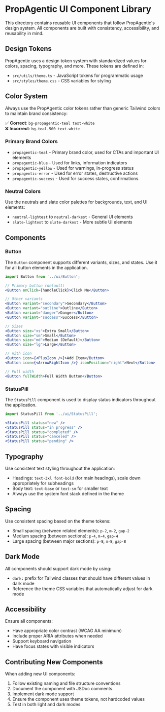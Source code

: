 # PropAgentic UI Component Library

This directory contains reusable UI components that follow PropAgentic's design system. All components are built with consistency, accessibility, and reusability in mind.

## Design Tokens

PropAgentic uses a design token system with standardized values for colors, spacing, typography, and more. These tokens are defined in:

- `src/utils/theme.ts` - JavaScript tokens for programmatic usage
- `src/styles/theme.css` - CSS variables for styling

## Color System

Always use the PropAgentic color tokens rather than generic Tailwind colors to maintain brand consistency:

✅ **Correct**: `bg-propagentic-teal text-white`  
❌ **Incorrect**: `bg-teal-500 text-white`

### Primary Brand Colors

- `propagentic-teal` - Primary brand color, used for CTAs and important UI elements
- `propagentic-blue` - Used for links, information indicators
- `propagentic-yellow` - Used for warnings, in-progress status
- `propagentic-error` - Used for error states, destructive actions
- `propagentic-success` - Used for success states, confirmations

### Neutral Colors

Use the neutrals and slate color palettes for backgrounds, text, and UI elements:

- `neutral-lightest` to `neutral-darkest` - General UI elements
- `slate-lightest` to `slate-darkest` - More subtle UI elements

## Components

### Button
The `Button` component supports different variants, sizes, and states. Use it for all button elements in the application.

```jsx
import Button from '../ui/Button';

// Primary button (default)
<Button onClick={handleClick}>Click Me</Button>

// Other variants
<Button variant="secondary">Secondary</Button>
<Button variant="outline">Outline</Button>
<Button variant="danger">Danger</Button>
<Button variant="success">Success</Button>

// Sizes
<Button size="xs">Extra Small</Button>
<Button size="sm">Small</Button>
<Button size="md">Medium (Default)</Button>
<Button size="lg">Large</Button>

// With icon
<Button icon={<PlusIcon />}>Add Item</Button>
<Button icon={<ArrowRightIcon />} iconPosition="right">Next</Button>

// Full width
<Button fullWidth>Full Width Button</Button>
```

### StatusPill

The `StatusPill` component is used to display status indicators throughout the application.

```jsx
import StatusPill from '../ui/StatusPill';

<StatusPill status="new" />
<StatusPill status="in progress" />
<StatusPill status="completed" />
<StatusPill status="canceled" />
<StatusPill status="pending" />
```

## Typography

Use consistent text styling throughout the application:

- Headings: `text-3xl font-bold` (for main headings), scale down appropriately for subheadings
- Body text: `text-base` or `text-sm` for smaller text
- Always use the system font stack defined in the theme

## Spacing

Use consistent spacing based on the theme tokens:

- Small spacing (between related elements): `p-2`, `m-2`, `gap-2`
- Medium spacing (between sections): `p-4`, `m-4`, `gap-4`
- Large spacing (between major sections): `p-8`, `m-8`, `gap-8`

## Dark Mode

All components should support dark mode by using:

- `dark:` prefix for Tailwind classes that should have different values in dark mode
- Reference the theme CSS variables that automatically adjust for dark mode

## Accessibility

Ensure all components:

- Have appropriate color contrast (WCAG AA minimum)
- Include proper ARIA attributes when needed
- Support keyboard navigation
- Have focus states with visible indicators

## Contributing New Components

When adding new UI components:

1. Follow existing naming and file structure conventions
2. Document the component with JSDoc comments
3. Implement dark mode support
4. Ensure the component uses theme tokens, not hardcoded values
5. Test in both light and dark modes 